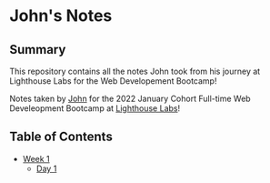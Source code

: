 # John's Notes 

## Summary 

This repository contains all the notes John took from his journey at Lighthouse Labs for the Web Developement Bootcamp!

 Notes taken by [John](https://github.com/fluffyjohnny) for the 2022 January Cohort Full-time Web Develeopment Bootcamp at [Lighthouse Labs](https://www.lighthouselabs.ca/)!


 ## Table of Contents
* [Week 1](/Week_1) 
    * [Day 1](/Week_1/Day_1/What_Should_I_Do_for_Lunch_Tips.md)
